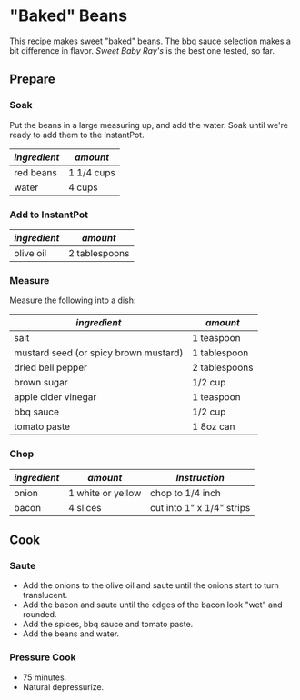 # "Baked" Beans

This recipe makes sweet "baked" beans. The bbq sauce selection makes a bit difference in flavor. _Sweet Baby Ray's_ is the best one tested, so far.

## Prepare

### Soak

Put the beans in a large measuring up, and add the water. Soak until we're ready to add them to the InstantPot.

| *ingredient* | *amount* |
| --- | --- |
| red beans | 1 1/4 cups |
| water | 4 cups |

### Add to InstantPot

| *ingredient* | *amount* |
| --- | --- |
| olive oil | 2 tablespoons |

### Measure

Measure the following into a dish:

| *ingredient* | *amount* |
| --- | --- |
| salt | 1 teaspoon |
| mustard seed (or spicy brown mustard)| 1 tablespoon |
| dried bell pepper | 2 tablespoons |
| brown sugar | 1/2 cup |
| apple cider vinegar | 1 teaspoon |
| bbq sauce | 1/2 cup |
| tomato paste | 1 8oz can |

### Chop

| *ingredient* | *amount* | *Instruction* |
| --- | --- | --- |
| onion | 1 white or yellow | chop to 1/4 inch |
| bacon | 4 slices | cut into 1" x 1/4" strips |

## Cook

### Saute

* Add the onions to the olive oil and saute until the onions start to turn translucent.
* Add the bacon and saute until the edges of the bacon look "wet" and rounded.
* Add the spices, bbq sauce and tomato paste.
* Add the beans and water.

### Pressure Cook

* 75 minutes.
* Natural depressurize.

